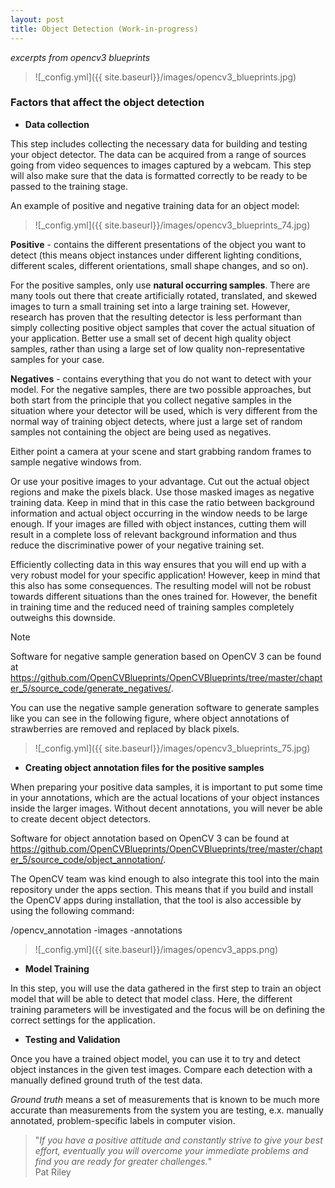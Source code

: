 ```yaml
---
layout: post
title: Object Detection (Work-in-progress)
---
```


*excerpts from opencv3 blueprints*

>![_config.yml]({{ site.baseurl}}/images/opencv3_blueprints.jpg)


### Factors that affect the object detection

- **Data collection** 

This step includes collecting the necessary data for building and testing your object detector. The data can be acquired from a range of sources going from video sequences to images captured by a webcam. This step will also make sure that the data is formatted correctly to be ready to be passed to the training stage.

An example of positive and negative training data for an object model:

>![_config.yml]({{ site.baseurl}}/images/opencv3_blueprints_74.jpg)

**Positive** - contains the different presentations of the object you want to detect (this means object instances under different lighting conditions, different scales, different orientations, small shape changes, and so on).

For the positive samples, only use **natural occurring samples**. There are many tools out there that create artificially rotated, translated, and skewed images to turn a small training set into a large training set. However, research has proven that the resulting detector is less performant than simply collecting positive object samples that cover the actual situation of your application. Better use a small set of decent high quality object samples, rather than using a large set of low quality non-representative samples for your case.

**Negatives** - contains everything that you do not want to detect with your model. For the negative samples, there are two possible approaches, but both start from the principle that you collect negative samples in the situation where your detector will be used, which is very different from the normal way of training object detects, where just a large set of random samples not containing the object are being used as negatives.

Either point a camera at your scene and start grabbing random frames to sample negative windows from.
    
Or use your positive images to your advantage. Cut out the actual object regions and make the pixels black. Use those masked images as negative training data. Keep in mind that in this case the ratio between background information and actual object occurring in the window needs to be large enough. If your images are filled with object instances, cutting them will result in a complete loss of relevant background information and thus reduce the discriminative power of your negative training set.

Efficiently collecting data in this way ensures that you will end up with a very robust model for your specific application! However, keep in mind that this also has some consequences. The resulting model will not be robust towards different situations than the ones trained for. However, the benefit in training time and the reduced need of training samples completely outweighs this downside.

Note

Software for negative sample generation based on OpenCV 3 can be found at https://github.com/OpenCVBlueprints/OpenCVBlueprints/tree/master/chapter_5/source_code/generate_negatives/.

You can use the negative sample generation software to generate samples like you can see in the following figure, where object annotations of strawberries are removed and replaced by black pixels.

>![_config.yml]({{ site.baseurl}}/images/opencv3_blueprints_75.jpg)


- **Creating object annotation files for the positive samples**

When preparing your positive data samples, it is important to put some time in your annotations, which are the actual locations of your object instances inside the larger images. Without decent annotations, you will never be able to create decent object detectors.

Software for object annotation based on OpenCV 3 can be found at https://github.com/OpenCVBlueprints/OpenCVBlueprints/tree/master/chapter_5/source_code/object_annotation/.

The OpenCV team was kind enough to also integrate this tool into the main repository under the apps section. This means that if you build and install the OpenCV apps during installation, that the tool is also accessible by using the following command:

/opencv_annotation -images <folder location> -annotations <output file>

>![_config.yml]({{ site.baseurl}}/images/opencv3_apps.png)

- **Model Training**

In this step, you will use the data gathered in the first step to train an object model that will be able to detect that model class. Here, the different training parameters will be investigated and the focus will be on defining the correct settings for the application.

- **Testing and Validation**

Once you have a trained object model, you can use it to try and detect object instances in the given test images. Compare each detection with a manually defined ground truth of the test data.

*Ground truth* means a set of measurements that is known to be much more accurate than measurements from the system you are testing, e.x. manually annotated, problem-specific labels in computer vision.






> "*If you have a positive attitude and constantly strive to give your best effort, eventually you will overcome your immediate problems and find you are ready for greater challenges.*"  
                                       Pat Riley
